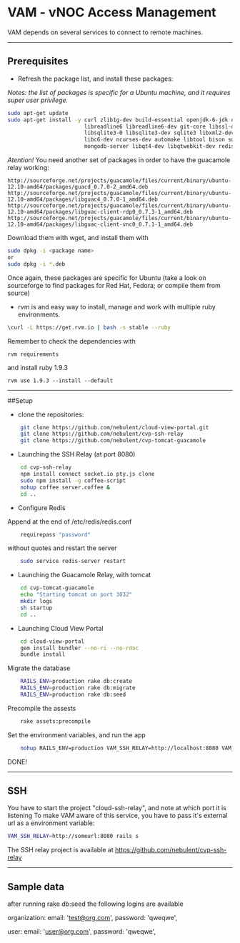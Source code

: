# VAM - vNOC Access Management
VAM depends on several services to connect to remote machines.

* * * *

## Prerequisites
- Refresh the package list, and install these packages: 

_Notes: the list of packages is specific for a Ubuntu machine, and it requires super user privilege._

```bash
sudo apt-get update
sudo apt-get install -y curl zlib1g-dev build-essential openjdk-6-jdk openjdk-6-jre openssl \
                        libreadline6 libreadline6-dev git-core libssl-dev libyaml-dev \
                        libsqlite3-0 libsqlite3-dev sqlite3 libxml2-dev libxslt-dev autoconf \
                        libc6-dev ncurses-dev automake libtool bison subversion git nodejs guacd \
                        mongodb-server libqt4-dev libqtwebkit-dev redis-server npm libmysqlclient-dev
```

*Atention!*
You need another set of packages in order to have the guacamole relay working:

```
http://sourceforge.net/projects/guacamole/files/current/binary/ubuntu-12.10-amd64/packages/guacd_0.7.0-2_amd64.deb
http://sourceforge.net/projects/guacamole/files/current/binary/ubuntu-12.10-amd64/packages/libguac4_0.7.0-1_amd64.deb
http://sourceforge.net/projects/guacamole/files/current/binary/ubuntu-12.10-amd64/packages/libguac-client-rdp0_0.7.3-1_amd64.deb
http://sourceforge.net/projects/guacamole/files/current/binary/ubuntu-12.10-amd64/packages/libguac-client-vnc0_0.7.1-1_amd64.deb
```

Download them with wget, and install them with 

```bash
sudo dpkg -i <package name>
or
sudo dpkg -i *.deb
```
Once again, these packages are specific for Ubuntu (take a look on sourceforge to
find packages for Red Hat, Fedora; or compile them from source)

- rvm is and easy way to install, manage and work with multiple ruby environments.

```bash
\curl -L https://get.rvm.io | bash -s stable --ruby
```

Remember to check the dependencies with 

    rvm requirements
    
and install ruby 1.9.3

    rvm use 1.9.3 --install --default
    
* * * *

##Setup

- clone the repositories:

```bash
    git clone https://github.com/nebulent/cloud-view-portal.git
    git clone https://github.com/nebulent/cvp-ssh-relay
    git clone https://github.com/nebulent/cvp-tomcat-guacamole
```

- Launching the SSH Relay (at port 8080)

```bash
    cd cvp-ssh-relay
    npm install connect socket.io pty.js clone
    sudo npm install -g coffee-script
    nohup coffee server.coffee &
    cd ..
```

- Configure Redis

Append at the end of /etc/redis/redis.conf

```bash
    requirepass "password" 
```

without quotes and restart the server

```bash
    sudo service redis-server restart
```

- Launching the Guacamole Relay, with tomcat

```bash
    cd cvp-tomcat-guacamole
    echo "Starting tomcat on port 3032"
    mkdir logs
    sh startup
    cd ..
```

- Launching Cloud View Portal

```bash
    cd cloud-view-portal
    gem install bundler --no-ri --no-rdoc
    bundle install
```

Migrate the database

```bash
    RAILS_ENV=production rake db:create
    RAILS_ENV=production rake db:migrate
    RAILS_ENV=production rake db:seed
```

Precompile the assests

```bash
    rake assets:precompile
```

Set the environment variables, and run the app

```bash
    nohup RAILS_ENV=production VAM_SSH_RELAY=http://localhost:8080 VAM_GUAC_RELAY=http://localhost:3032 rails s &
```

DONE!

* * * *

## SSH

You have to start the project "cloud-ssh-relay", and note at which port it is listening
To make VAM aware of this service, you have to pass it's external url as a environment variable: 

```bash
VAM_SSH_RELAY=http://someurl:8080 rails s
```

The SSH relay project is available at https://github.com/nebulent/cvp-ssh-relay

* * * *

## Sample data
after running rake db:seed the following logins are available

organization:
  email: 'test@org.com', password: 'qweqwe',

user:
  email: 'user@org.com', password: 'qweqwe',

